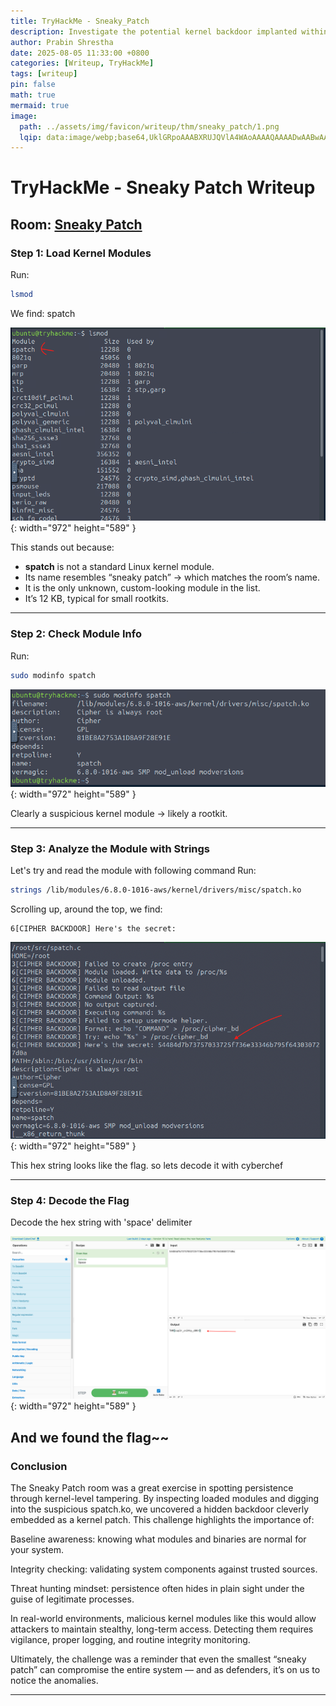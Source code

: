 ```yaml
---
title: TryHackMe - Sneaky_Patch
description: Investigate the potential kernel backdoor implanted within the compromised system.
author: Prabin Shrestha
date: 2025-08-05 11:33:00 +0800
categories: [Writeup, TryHackMe]
tags: [writeup]
pin: false
math: true
mermaid: true
image:
  path: ../assets/img/favicon/writeup/thm/sneaky_patch/1.png
  lqip: data:image/webp;base64,UklGRpoAAABXRUJQVlA4WAoAAAAQAAAADwAABwAAQUxQSDIAAAARL0AmbZurmr57yyIiqE8oiG0bejIYEQTgqiDA9vqnsUSI6H+oAERp2HZ65qP/VIAWAFZQOCBCAAAA8AEAnQEqEAAIAAVAfCWkAALp8sF8rgRgAP7o9FDvMCkMde9PK7euH5M1m6VWoDXf2FkP3BqV0ZYbO6NA/VFIAAAA
---
```


# TryHackMe - Sneaky Patch Writeup

## Room: [Sneaky Patch](https://tryhackme.com/room/hfb1sneakypatch)

### Step 1: Load Kernel Modules
Run:
```bash
lsmod
```
We find: spatch

![Desktop View](../assets/img/favicon/writeup/thm/sneaky_patch/1.png){: width="972" height="589" }

This stands out because:
- **spatch** is not a standard Linux kernel module.
- Its name resembles “sneaky patch” → which matches the room’s name.
- It is the only unknown, custom-looking module in the list.
- It’s 12 KB, typical for small rootkits.

---

### Step 2: Check Module Info
Run:
```bash
sudo modinfo spatch
```

![Desktop View](../assets/img/favicon/writeup/thm/sneaky_patch/2.png){: width="972" height="589" }

Clearly a suspicious kernel module → likely a rootkit.

---

### Step 3: Analyze the Module with Strings

Let's try and read the module with following command
Run:
```bash
strings /lib/modules/6.8.0-1016-aws/kernel/drivers/misc/spatch.ko
```
Scrolling up, around the top, we find:
```
6[CIPHER BACKDOOR] Here's the secret: 
```

![Desktop View](../assets/img/favicon/writeup/thm/sneaky_patch/3.png){: width="972" height="589" }

This hex string looks like the flag. so lets decode it with cyberchef

---

### Step 4: Decode the Flag

Decode the hex string with 'space' delimiter

![Desktop View](../assets/img/favicon/writeup/thm/sneaky_patch/4.png){: width="972" height="589" }

And we found the flag~~
---

### Conclusion

The Sneaky Patch room was a great exercise in spotting persistence through kernel-level tampering. By inspecting loaded modules and digging into the suspicious spatch.ko, we uncovered a hidden backdoor cleverly embedded as a kernel patch. This challenge highlights the importance of:

Baseline awareness: knowing what modules and binaries are normal for your system.

Integrity checking: validating system components against trusted sources.

Threat hunting mindset: persistence often hides in plain sight under the guise of legitimate processes.

In real-world environments, malicious kernel modules like this would allow attackers to maintain stealthy, long-term access. Detecting them requires vigilance, proper logging, and routine integrity monitoring.

Ultimately, the challenge was a reminder that even the smallest “sneaky patch” can compromise the entire system — and as defenders, it’s on us to notice the anomalies.

---


